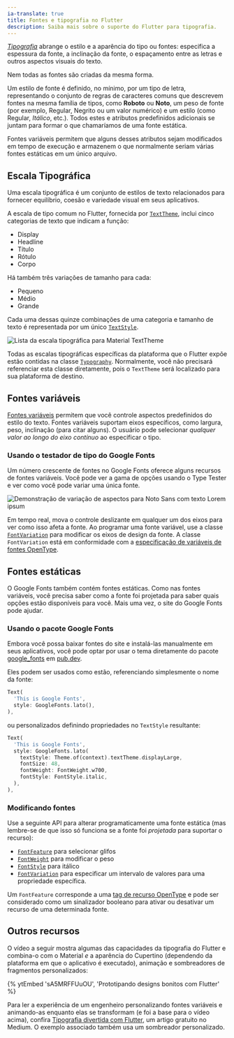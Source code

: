 ```yaml
---
ia-translate: true
title: Fontes e tipografia no Flutter
description: Saiba mais sobre o suporte do Flutter para tipografia.
---
```


[_Tipografia_][] abrange o estilo e a aparência do
tipo ou fontes: especifica a espessura da fonte,
a inclinação da fonte, o espaçamento entre
as letras e outros aspectos visuais do texto.

Nem todas as fontes são criadas da mesma forma.

Um estilo de fonte é definido, no mínimo, por um tipo de letra, representando o conjunto de
regras de caracteres comuns que descrevem fontes na mesma família de tipos, como
**Roboto** ou **Noto**, um peso de fonte (por exemplo, Regular, Negrito ou um
valor numérico) e um estilo (como Regular, _Itálico_, etc.). Todos estes
e atributos predefinidos adicionais se juntam para formar
o que chamaríamos de uma fonte estática.

Fontes variáveis permitem que alguns desses atributos sejam modificados em tempo de execução e
armazenem o que normalmente seriam várias fontes estáticas em um único arquivo.

[_Tipografia_]: https://en.wikipedia.org/wiki/Typography

## Escala Tipográfica

Uma escala tipográfica é um conjunto de estilos de texto relacionados para fornecer equilíbrio,
coesão e variedade visual em seus aplicativos.

A escala de tipo comum no Flutter, fornecida por [`TextTheme`][], inclui cinco
categorias de texto que indicam a função:

* Display
* Headline
* Título
* Rótulo
* Corpo

Há também três variações de tamanho para cada:

* Pequeno
* Médio
* Grande

Cada uma dessas quinze combinações de uma categoria e tamanho de texto é representada
por um único [`TextStyle`][].

<img src='/assets/images/docs/development/ui/typography/typographical-scale.png'
class="mw-100" alt="Lista da escala tipográfica para Material TextTheme">

Todas as escalas tipográficas específicas da plataforma que o Flutter expõe estão
contidas na classe [`Typography`][]. Normalmente, você não precisará
referenciar esta classe diretamente, pois o `TextTheme` será localizado para sua plataforma de destino.

[`TextTheme`]: https://api.flutter.dev/flutter/material/TextTheme-class.html
[`TextStyle`]: https://api.flutter.dev/flutter/painting/TextStyle-class.html
[`Typography`]: https://api.flutter.dev/flutter/material/Typography-class.html

## Fontes variáveis

[Fontes variáveis][]
permitem que você controle aspectos predefinidos do estilo do texto.
Fontes variáveis suportam eixos específicos, como largura,
peso, inclinação (para citar alguns).
O usuário pode selecionar _qualquer valor ao longo do eixo contínuo_
ao especificar o tipo.

[Fontes variáveis]: https://fonts.google.com/knowledge/introducing_type/introducing_variable_fonts

### Usando o testador de tipo do Google Fonts

Um número crescente de fontes no Google Fonts oferece alguns recursos de fontes variáveis.
Você pode ver a gama de opções usando o Type Tester e ver como você
pode variar uma única fonte.

<img src='/assets/images/docs/development/ui/typography/google-fonts-type-tester.png'
class="mw-100" alt="Demonstração de variação de aspectos para Noto Sans com texto Lorem ipsum">

Em tempo real, mova o controle deslizante em qualquer um dos eixos para
ver como isso afeta a fonte. Ao programar uma fonte variável,
use a classe [`FontVariation`][] para modificar os eixos de design da fonte.
A classe `FontVariation` está em conformidade com a
[especificação de variáveis de fontes OpenType][].

[`FontVariation`]: {{site.api}}/flutter/dart-ui/FontVariation-class.html
[Google Fonts]: https://fonts.google.com/
[especificação de variáveis de fontes OpenType]: https://learn.microsoft.com/en-us/typography/opentype/spec/otvaroverview

## Fontes estáticas

O Google Fonts também contém fontes estáticas. Como nas fontes variáveis,
você precisa saber como a fonte foi projetada para saber quais opções
estão disponíveis para você.
Mais uma vez, o site do Google Fonts pode ajudar.

### Usando o pacote Google Fonts

Embora você possa baixar fontes do site e instalá-las manualmente em seus aplicativos,
você pode optar por usar o tema diretamente do pacote [google_fonts][] em [pub.dev][].

Eles podem ser usados como estão, referenciando simplesmente o nome da fonte:

```dart
Text(
  'This is Google Fonts',
  style: GoogleFonts.lato(),
),
```

ou personalizados definindo propriedades no `TextStyle` resultante:

```dart
Text(
  'This is Google Fonts',
  style: GoogleFonts.lato(
    textStyle: Theme.of(context).textTheme.displayLarge,
    fontSize: 48,
    fontWeight: FontWeight.w700,
    fontStyle: FontStyle.italic,
  ),
),
```

### Modificando fontes

Use a seguinte API para alterar programaticamente uma fonte estática
(mas lembre-se de que isso só funciona se a fonte foi _projetada_
para suportar o recurso):

* [`FontFeature`][] para selecionar glifos
* [`FontWeight`][] para modificar o peso
* [`FontStyle`][] para itálico
* [`FontVariation`][] para especificar um intervalo de valores para uma propriedade específica.

Um `FontFeature` corresponde a uma [tag de recurso OpenType][]
e pode ser considerado como um sinalizador booleano para ativar ou desativar
um recurso de uma determinada fonte.

[`FontFeature`]: {{site.api}}/flutter/dart-ui/FontFeature-class.html
[`FontStyle`]: {{site.api}}/flutter/dart-ui/FontStyle.html
[`FontWeight`]: {{site.api}}/flutter/dart-ui/FontWeight-class.html
[tag de recurso OpenType]: https://learn.microsoft.com/en-us/typography/opentype/spec/featuretags
[pub.dev]: https://pub.dev
[google_fonts]: https://pub.dev/packages/google_fonts

## Outros recursos

O vídeo a seguir mostra algumas das capacidades
da tipografia do Flutter e combina-o com o Material
_e_ a aparência do Cupertino (dependendo da plataforma
em que o aplicativo é executado), animação e sombreadores de fragmentos personalizados:

{% ytEmbed 'sA5MRFFUuOU', 'Prototipando designs bonitos com Flutter' %}

Para ler a experiência de um engenheiro
personalizando fontes variáveis e animando-as enquanto elas
se transformam (e foi a base para o vídeo acima),
confira [Tipografia divertida com Flutter][article],
um artigo gratuito no Medium. O exemplo associado também
usa um sombreador personalizado.

[article]: {{site.flutter-medium}}/playful-typography-with-flutter-f030385058b4

